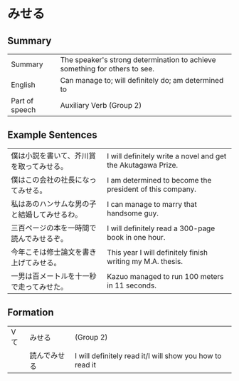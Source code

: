# みせる

## Summary

<table><tr>   <td>Summary</td>   <td>The speaker's strong determination to achieve something for others to see.</td></tr><tr>   <td>English</td>   <td>Can manage to; will definitely do; am determined to</td></tr><tr>   <td>Part of speech</td>   <td>Auxiliary Verb (Group 2)</td></tr></table>

## Example Sentences

<table><tr>   <td>僕は小説を書いて、芥川賞を取ってみせる。</td>   <td>I will definitely write a novel and get the Akutagawa Prize.</td></tr><tr>   <td>僕はこの会社の社長になってみせる。</td>   <td>I am determined to become the president of this company.</td></tr><tr>   <td>私はあのハンサムな男の子と結婚してみせるわ。</td>   <td>I can manage to marry that handsome guy.</td></tr><tr>   <td>三百ページの本を一時間で読んでみせるぞ。</td>   <td>I will definitely read a 300-page book in one hour.</td></tr><tr>   <td>今年こそは修士論文を書き上げてみせる。</td>   <td>This year I will definitely finish writing my M.A. thesis.</td></tr><tr>   <td>一男は百メートルを十一秒で走ってみせた。</td>   <td>Kazuo managed to run 100 meters in 11 seconds.</td></tr></table>

## Formation

<table class="table"><tbody><tr class="tr head"><td class="td"><span class="bold">Vて</span></td><td class="td"><span class="concept">みせる</span></td><td class="td"><span>(Group 2)</span> </td></tr><tr class="tr"><td class="td"></td><td class="td"><span>読んで</span><span class="concept">みせる</span></td><td class="td"><span>I will definitely read it/I will show you how to read it</span></td></tr></tbody></table>

